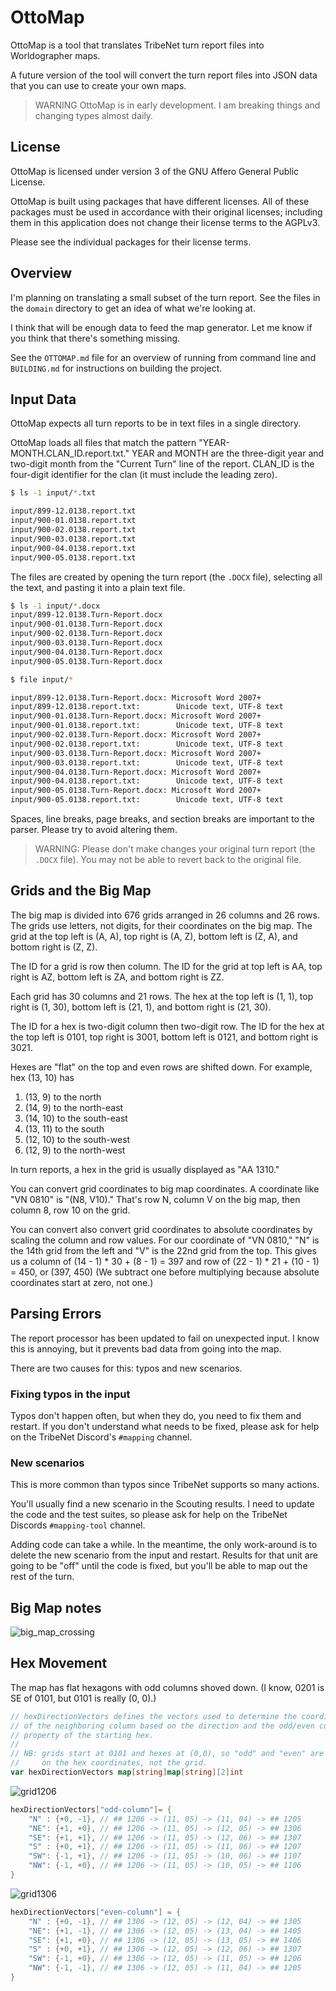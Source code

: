 # OttoMap

OttoMap is a tool that translates TribeNet turn report files into Worldographer maps.

A future version of the tool will convert the turn report files into JSON data that you can use to create your own maps.

> WARNING OttoMap is in early development. 
> I am breaking things and changing types almost daily. 
 
## License
OttoMap is licensed under version 3 of the GNU Affero General Public License.

OttoMap is built using packages that have different licenses.
All of these packages must be used in accordance with their original licenses;
including them in this application does not change their license terms to the AGPLv3.

Please see the individual packages for their license terms.

## Overview
I'm planning on translating a small subset of the turn report.
See the files in the `domain` directory to get an idea of what we're looking at.

I think that will be enough data to feed the map generator.
Let me know if you think that there's something missing.

See the `OTTOMAP.md` file for an overview of running from command line and `BUILDING.md` for instructions on building the project.

## Input Data
OttoMap expects all turn reports to be in text files in a single directory.

OttoMap loads all files that match the pattern "YEAR-MONTH.CLAN_ID.report.txt."
YEAR and MONTH are the three-digit year and two-digit month from the "Current Turn" line of the report.
CLAN_ID is the four-digit identifier for the clan (it must include the leading zero).

```bash
$ ls -1 input/*.txt

input/899-12.0138.report.txt
input/900-01.0138.report.txt
input/900-02.0138.report.txt
input/900-03.0138.report.txt
input/900-04.0138.report.txt
input/900-05.0138.report.txt
```

The files are created by opening the turn report (the `.DOCX` file),
selecting all the text, and pasting it into a plain text file.

```bash
$ ls -1 input/*.docx
input/899-12.0138.Turn-Report.docx
input/900-01.0138.Turn-Report.docx
input/900-02.0138.Turn-Report.docx
input/900-03.0138.Turn-Report.docx
input/900-04.0138.Turn-Report.docx
input/900-05.0138.Turn-Report.docx

$ file input/*

input/899-12.0138.Turn-Report.docx: Microsoft Word 2007+
input/899-12.0138.report.txt:        Unicode text, UTF-8 text
input/900-01.0138.Turn-Report.docx: Microsoft Word 2007+
input/900-01.0138.report.txt:        Unicode text, UTF-8 text
input/900-02.0138.Turn-Report.docx: Microsoft Word 2007+
input/900-02.0138.report.txt:        Unicode text, UTF-8 text
input/900-03.0138.Turn-Report.docx: Microsoft Word 2007+
input/900-03.0138.report.txt:        Unicode text, UTF-8 text
input/900-04.0138.Turn-Report.docx: Microsoft Word 2007+
input/900-04.0138.report.txt:        Unicode text, UTF-8 text
input/900-05.0138.Turn-Report.docx: Microsoft Word 2007+
input/900-05.0138.report.txt:        Unicode text, UTF-8 text
```

Spaces, line breaks, page breaks, and section breaks are important to the parser.
Please try to avoid altering them.

> WARNING: Please don't make changes your original turn report (the `.DOCX` file).
> You may not be able to revert back to the original file.


## Grids and the Big Map
The big map is divided into 676 grids arranged in 26 columns and 26 rows.
The grids use letters, not digits, for their coordinates on the big map.
The grid at the top left is (A, A), top right is (A, Z), bottom left is (Z, A), and bottom right is (Z, Z).

The ID for a grid is row then column.
The ID for the grid at top left is AA, top right is AZ, bottom left is ZA, and bottom right is ZZ.

Each grid has 30 columns and 21 rows.
The hex at the top left is (1, 1), top right is (1, 30), bottom left is (21, 1), and bottom right is (21, 30).

The ID for a hex is two-digit column then two-digit row.
The ID for the hex at the top left is 0101, top right is 3001, bottom left is 0121, and bottom right is 3021.

Hexes are "flat" on the top and even rows are shifted down.
For example, hex (13, 10) has

1. (13, 9) to the north
2. (14, 9) to the north-east
3. (14, 10) to the south-east
4. (13, 11) to the south
5. (12, 10) to the south-west
6. (12, 9) to the north-west

In turn reports, a hex in the grid is usually displayed as "AA 1310."

You can convert grid coordinates to big map coordinates.
A coordinate like "VN 0810" is "(N8, V10)."
That's row N, column V on the big map, then column 8, row 10 on the grid.

You can convert also convert grid coordinates to absolute coordinates by scaling the column and row values.
For our coordinate of "VN 0810," "N" is the 14th grid from the left and "V" is the 22nd grid from the top.
This gives us a column of (14 - 1) * 30 + (8 - 1) = 397 and row of (22 - 1) * 21 + (10 - 1) = 450, or (397, 450)
(We subtract one before multiplying because absolute coordinates start at zero, not one.)

## Parsing Errors
The report processor has been updated to fail on unexpected input.
I know this is annoying, but it prevents bad data from going into the map.

There are two causes for this: typos and new scenarios.

### Fixing typos in the input
Typos don't happen often, but when they do, you need to fix them and restart.
If you don't understand what needs to be fixed, please ask for help on the TribeNet Discord's `#mapping` channel.

### New scenarios
This is more common than typos since TribeNet supports so many actions.

You'll usually find a new scenario in the Scouting results.
I need to update the code and the test suites, so please ask for help on the TribeNet Discords `#mapping-tool` channel.

Adding code can take a while.
In the meantime, the only work-around is to delete the new scenario from the input and restart.
Results for that unit are going to be "off" until the code is fixed, but you'll be able to map out the rest of the turn.

## Big Map notes

![big_map_crossing](docs/big_map_crossing.png)

## Hex Movement
The map has flat hexagons with odd columns shoved down.
(I know, 0201 is SE of 0101, but 0101 is really (0, 0).)

```go
// hexDirectionVectors defines the vectors used to determine the coordinates
// of the neighboring column based on the direction and the odd/even column
// property of the starting hex.
//
// NB: grids start at 0101 and hexes at (0,0), so "odd" and "even" are based
//     on the hex coordinates, not the grid.
var hexDirectionVectors map[string]map[string][2]int
```

![grid1206](docs/grid1206.png)

```go
hexDirectionVectors["odd-column"]= {
    "N" : {+0, -1}, // ## 1206 -> (11, 05) -> (11, 04) -> ## 1205
    "NE": {+1, +0}, // ## 1206 -> (11, 05) -> (12, 05) -> ## 1306
    "SE": {+1, +1}, // ## 1206 -> (11, 05) -> (12, 06) -> ## 1307
    "S" : {+0, +1}, // ## 1206 -> (11, 05) -> (11, 06) -> ## 1207
    "SW": {-1, +1}, // ## 1206 -> (11, 05) -> (10, 06) -> ## 1107
    "NW": {-1, +0}, // ## 1206 -> (11, 05) -> (10, 05) -> ## 1106
}
```

![grid1306](docs/grid1306.png)

```go
hexDirectionVectors["even-column"] = {
    "N" : {+0, -1}, // ## 1306 -> (12, 05) -> (12, 04) -> ## 1305
    "NE": {+1, -1}, // ## 1306 -> (12, 05) -> (13, 04) -> ## 1405
    "SE": {+1, +0}, // ## 1306 -> (12, 05) -> (13, 05) -> ## 1406
    "S" : {+0, +1}, // ## 1306 -> (12, 05) -> (12, 06) -> ## 1307
    "SW": {-1, +0}, // ## 1306 -> (12, 05) -> (11, 05) -> ## 1206
    "NW": {-1, -1}, // ## 1306 -> (12, 05) -> (11, 04) -> ## 1205
}
```

